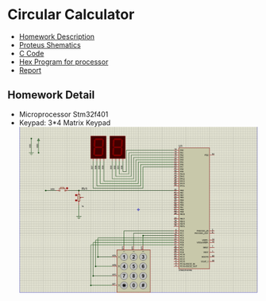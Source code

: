 # Circular Calculator
- [Homework Description](https://github.com/mehditeymorian/Microprocessor-University/blob/main/CircularCalculator/ex2.pdf)
- [Proteus Shematics](https://github.com/mehditeymorian/Microprocessor-University/blob/main/CircularCalculator/HW2.pdsprj)
- [C Code](https://github.com/mehditeymorian/Microprocessor-University/blob/main/CircularCalculator/CODE.c)
- [Hex Program for processor](https://github.com/mehditeymorian/Microprocessor-University/blob/main/CircularCalculator/result.hex)
- [Report](https://github.com/mehditeymorian/Microprocessor-University/blob/main/CircularCalculator/Report.pdf)

## Homework Detail
- Microprocessor Stm32f401
- Keypad: 3*4 Matrix Keypad
![Shecmatics](https://github.com/mehditeymorian/Microprocessor-University/blob/main/CircularCalculator/Proteus%20Shematics.png)
